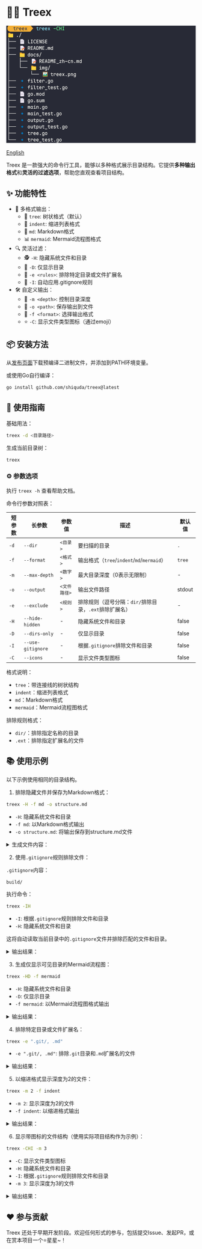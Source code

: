 # 🌳❌ Treex

![Treex](/docs/img/treex.png)

[English](/README.md)

Treex 是一款强大的命令行工具，能够以多种格式展示目录结构。它提供**多种输出格式**和**灵活的过滤选项**，帮助您直观查看项目结构。

## ✨ 功能特性

- 🎨 多格式输出：
  - 🌲 `tree`: 树状格式（默认）
  - 📑 `indent`: 缩进列表格式
  - 📝 `md`: Markdown格式
  - 📊 `mermaid`: Mermaid流程图格式
- 🔍 灵活过滤：
  - 🕵️ `-H`: 隐藏系统文件和目录
  - 📁 `-D`: 仅显示目录
  - 🚫 `-e <rules>`: 排除特定目录或文件扩展名
  - 📝 `-I`: 自动应用.gitignore规则
- 🛠️ 自定义输出：
  - 📏 `-m <depth>`: 控制目录深度
  - 💾 `-o <path>`: 保存输出到文件
  - 🎯 `-f <format>`: 选择输出格式
  - ⭐ `-C`: 显示文件类型图标（通过emoji）

## 📦 安装方法

从[发布页面](https://github.com/shiquda/treex/releases)下载预编译二进制文件，并添加到PATH环境变量。

或使用Go自行编译：

```bash
go install github.com/shiquda/treex@latest
```

## 📖 使用指南

基础用法：

```bash
treex -d <目录路径>
```

生成当前目录树：

```bash
treex
```

### ⚙️ 参数选项

执行 `treex -h` 查看帮助文档。

命令行参数对照表：

| 短参数 | 长参数        | 参数值            | 描述                                                                 | 默认值       |
|--------|---------------|-------------------|---------------------------------------------------------------------|-------------|
| `-d`   | `--dir`       | `<目录>`          | 要扫描的目录                                                         | `.`         |
| `-f`   | `--format`    | `<格式>`          | 输出格式（`tree`/`indent`/`md`/`mermaid`）                           | `tree`      |
| `-m`   | `--max-depth` | `<数字>`          | 最大目录深度（0表示无限制）                                         | -           |
| `-o`   | `--output`    | `<文件路径>`      | 输出文件路径                                                        | stdout      |
| `-e`   | `--exclude`   | `<规则>`          | 排除规则（逗号分隔：`dir/`排除目录，`.ext`排除扩展名）               | -           |
| `-H`   | `--hide-hidden` | -               | 隐藏系统文件和目录                                                   | false       |
| `-D`   | `--dirs-only` | -               | 仅显示目录                                                          | false       |
| `-I`   | `--use-gitignore` | -             | 根据`.gitignore`排除文件和目录                                       | false       |
| `-C`   | `--icons`     | -               | 显示文件类型图标                                                    | false       |

格式说明：

- `tree`：带连接线的树状结构
- `indent`：缩进列表格式
- `md`：Markdown格式
- `mermaid`：Mermaid流程图格式

排除规则格式：

- `dir/`：排除指定名称的目录
- `.ext`：排除指定扩展名的文件

## 📚 使用示例

以下示例使用相同的目录结构。

1. 排除隐藏文件并保存为Markdown格式：

```bash
treex -H -f md -o structure.md
```

- `-H`: 隐藏系统文件和目录
- `-f md`: 以Markdown格式输出
- `-o structure.md`: 将输出保存到structure.md文件

<details>
<summary>生成文件内容：</summary>

```markdown
- ./
  - 1.go
  - 2.go
  - README.md
  - build/
    - win/
      - output.exe
  - test/
    - 3.go
    - README_test.md
```

</details>

2. 使用`.gitignore`规则排除文件：

`.gitignore`内容：

```text
build/
```

执行命令：

```bash
treex -IH
```

- `-I`: 根据`.gitignore`规则排除文件和目录
- `-H`: 隐藏系统文件和目录

这将自动读取当前目录中的`.gitignore`文件并排除匹配的文件和目录。

<details>
<summary>输出结果：</summary>

```text
.
├── 1.go
├── 2.go
├── README.md
└── test
    ├── 3.go
    └── README_test.md
```

</details>

3. 生成仅显示可见目录的Mermaid流程图：

```bash
treex -HD -f mermaid
```

- `-H`: 隐藏系统文件和目录
- `-D`: 仅显示目录
- `-f mermaid`: 以Mermaid流程图格式输出

<details>
<summary>输出结果：</summary>

```mermaid
graph TD
    N1[./]
    N2[build/]
    N1 --> N2
    N3[win/]
    N2 --> N3
    N4[test/]
    N1 --> N4
```

</details>

4. 排除特定目录或文件扩展名：

```bash
treex -e ".git/, .md"
```

- `-e ".git/, .md"`: 排除`.git`目录和`.md`扩展名的文件

<details>
<summary>输出结果：</summary>

```text
.
├── .gitignore
├── 1.go
├── 2.go
├── build
│   └── win
│       └── output.exe
└── test
    └── 3.go
```

</details>

5. 以缩进格式显示深度为2的文件：

```bash
treex -m 2 -f indent
```

- `-m 2`: 显示深度为2的文件
- `-f indent`: 以缩进格式输出

<details>
<summary>输出结果：</summary>

```text
./
    .git/
        HEAD
        config
        description
        hooks/
        info/
        objects/
        refs/
    .gitignore
    1.go
    2.go
    README.md
    build/
        win/
    test/
        3.go
        README_test.md
```

</details>

6. 显示带图标的文件结构（使用实际项目结构作为示例）：

```bash
treex -CHI -m 3
```

- `-C`: 显示文件类型图标
- `-H`: 隐藏系统文件和目录
- `-I`: 根据`.gitignore`规则排除文件和目录
- `-m 3`: 显示深度为3的文件

<details>
<summary>输出结果：</summary>

```text
📁 ./
├── 📝 CODE_OF_CONDUCT.md
├── 📝 CONTRIBUTING.md
├── 📄 LICENSE
├── 📝 README.md
├── 📁 build/
│   ├── 📄 entitlements.mac.plist
│   ├── 📄 icon.icns
│   ├── 📄 icon.ico
│   ├── 🖼️ icon.png
│   ├── 📁 icons/
│   │   ├── 🖼️ 1024x1024.png
│   │   ├── 🖼️ 128x128.png
│   │   ├── 🖼️ 16x16.png
│   │   ├── 🖼️ 24x24.png
│   │   ├── 🖼️ 256x256.png
│   │   ├── 🖼️ 32x32.png
│   │   ├── 🖼️ 48x48.png
│   │   ├── 🖼️ 512x512.png
│   │   └── 🖼️ 64x64.png
│   ├── 🖼️ logo.png
│   ├── 📄 nsis-installer.nsh
│   ├── 🖼️ tray_icon.png
│   ├── 🖼️ tray_icon_dark.png
│   └── 🖼️ tray_icon_light.png
├── ⚙️ dev-app-update.yml
├── 📁 docs/
│   ├── 📝 README.ja.md
│   ├── 📝 README.zh.md
│   ├── 📝 dev.md
│   ├── 📝 sponsor.md
│   └── 📁 technical/
│       └── 📝 KnowledgeService.md
├── ⚙️ electron-builder.yml
├── 📜 electron.vite.config.ts
├── 📄 eslint.config.mjs
├── 📋 package.json
├── 📁 packages/
│   ├── 📁 artifacts/
│   │   ├── 📝 README.md
│   │   ├── 📋 package.json
│   │   └── 📁 statics/
│   ├── 📁 database/
│   │   ├── 📝 README.md
│   │   ├── 📁 data/
│   │   ├── 📋 package.json
│   │   ├── 📁 src/
│   │   └── 📄 yarn.lock
│   └── 📁 shared/
│       ├── 📜 IpcChannel.ts
│       └── 📁 config/
├── 📁 resources/
│   ├── 📁 cherry-studio/
│   │   ├── 🌐 license.html
│   │   └── 🌐 releases.html
│   ├── 📁 data/
│   │   └── 📋 agents.json
│   ├── 📁 js/
│   │   ├── 📜 bridge.js
│   │   └── 📜 utils.js
│   ├── 📁 scripts/
│   │   ├── 📜 download.js
│   │   ├── 📜 install-bun.js
│   │   └── 📜 install-uv.js
│   └── 📄 textMonitor.swift
├── 📁 scripts/
│   ├── 📜 after-pack.js
│   ├── 📜 build-npm.js
│   ├── 📜 check-i18n.js
│   ├── 📜 check-i18n.ts
│   ├── 📜 cloudflare-worker.js
│   ├── 📜 notarize.js
│   ├── 📜 remove-locales.js
│   ├── 📜 replace-spaces.js
│   ├── 📜 update-i18n.ts
│   ├── 📜 utils.js
│   └── 📜 version.js
├── 📁 src/
│   ├── 📁 components/
│   ├── 📁 main/
│   │   ├── 📜 config.ts
│   │   ├── 📜 constant.ts
│   │   ├── 📜 electron.d.ts
│   │   ├── 📁 embeddings/
│   │   ├── 📜 env.d.ts
│   │   ├── 📜 index.ts
│   │   ├── 📁 integration/
│   │   ├── 📜 ipc.ts
│   │   ├── 📁 loader/
│   │   ├── 📁 mcpServers/
│   │   ├── 📁 reranker/
│   │   ├── 📁 services/
│   │   └── 📁 utils/
│   ├── 📁 preload/
│   │   ├── 📜 index.d.ts
│   │   └── 📜 index.ts
│   └── 📁 renderer/
│       ├── 🌐 index.html
│       └── 📁 src/
├── 📋 tsconfig.json
├── 📋 tsconfig.node.json
├── 📋 tsconfig.web.json
└── 📄 yarn.lock
```

</details>

## ♥️ 参与贡献

Treex 还处于早期开发阶段。欢迎任何形式的参与，包括提交Issue、发起PR，或在赏本项目一个⭐星星~！

